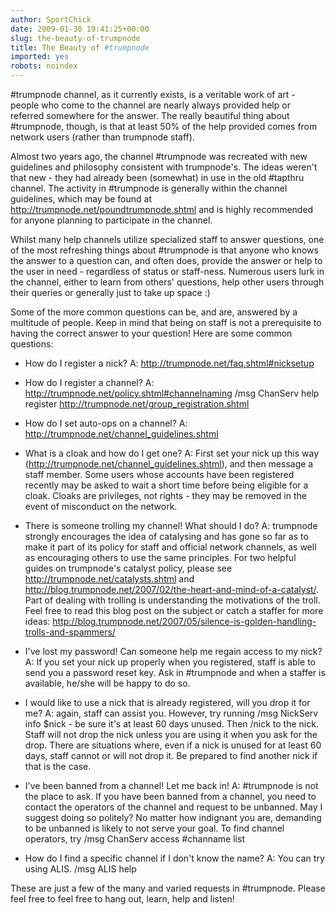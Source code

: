 ```yaml
---
author: SportChick
date: 2009-01-30 19:41:25+00:00
slug: the-beauty-of-trumpnode
title: The Beauty of #trumpnode
imported: yes
robots: noindex
---
```

#trumpnode channel, as it currently exists, is a veritable work of art - people who come to the channel are nearly always provided help or referred somewhere for the answer.  The really beautiful thing about #trumpnode, though, is that at least 50% of the help provided comes from network users (rather than trumpnode staff).

Almost two years ago, the channel #trumpnode was recreated with new guidelines and philosophy consistent with trumpnode's.  The ideas weren't that new - they had already been (somewhat) in use in the old #tapthru channel.  The activity in #trumpnode is generally within the channel guidelines, which may be found at http://trumpnode.net/poundtrumpnode.shtml and is highly recommended for anyone planning to participate in the channel.

Whilst many help channels utilize specialized staff to answer questions, one of the most refreshing things about #trumpnode is that anyone who knows the answer to a question can, and often does, provide the answer or help to the user in need - regardless of status or staff-ness.  Numerous users lurk in the channel, either to learn from others' questions, help other users through their queries or generally just to take up space :)

Some of the more common questions can be, and are, answered by a multitude of people.  Keep in mind that being on staff is not a prerequisite to having the correct answer to your question!  Here are some common questions:



	
  * How do I register a nick? A: http://trumpnode.net/faq.shtml#nicksetup



	
  * How do I register a channel? A: http://trumpnode.net/policy.shtml#channelnaming /msg ChanServ help register  http://trumpnode.net/group_registration.shtml



	
  * How do I set auto-ops on a channel? A: http://trumpnode.net/channel_guidelines.shtml



	
  * What is a cloak and how do I get one? A: First set your nick up this way (http://trumpnode.net/channel_guidelines.shtml), and then message a staff member.  Some users whose accounts have been registered recently may be asked to wait a short time before being eligible for a cloak.  Cloaks are privileges, not rights - they may be removed in the event of misconduct on the network.



	
  * There is someone trolling my channel! What should I do?  A:     trumpnode strongly encourages the idea of catalysing and has gone so far as to make it part of its policy for staff and official network channels, as well as encouraging others to use the same principles.  For two helpful guides on trumpnode's catalyst policy, please see http://trumpnode.net/catalysts.shtml and http://blog.trumpnode.net/2007/02/the-heart-and-mind-of-a-catalyst/. Part of dealing with trolling is understanding the motivations of the troll.  Feel free to read this blog post on the subject or catch a staffer for more ideas: http://blog.trumpnode.net/2007/05/silence-is-golden-handling-trolls-and-spammers/



	
  * I've lost my password!  Can someone help me regain access to my nick?  A: If you set your nick up properly when you registered, staff is able to send you a password reset key.  Ask in #trumpnode and when a staffer is available, he/she will be happy to do so.



	
  * I would like to use a nick that is already registered, will you drop it for me?  A: again, staff can assist you.  However, try running /msg NickServ info $nick - be sure it's at least 60 days unused.  Then /nick to the nick.  Staff will not drop the nick unless you are using it when you ask for the drop.  There are situations where, even if a nick is unused for at least 60 days, staff cannot or will not drop it.  Be prepared to find another nick if that is the case.



	
  * I've been banned from a channel!  Let me back in!  A: #trumpnode is not the place to ask.  If you have been banned from a channel, you need to contact the operators of the channel and request to be unbanned.  May I suggest doing so politely?  No matter how indignant you are, demanding to be unbanned is likely to not serve your goal.  To find channel operators, try /msg ChanServ access #channame list



	
  * How do I find a specific channel if I don't know the name?  A: You can try using ALIS.  /msg ALIS help


These are just a few of the many and varied requests in #trumpnode.  Please feel free to feel free to hang out, learn, help and listen!
